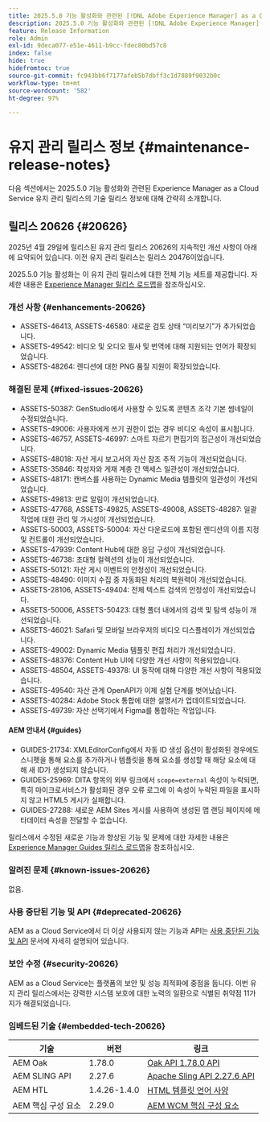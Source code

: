 ```yaml
---
title: 2025.5.0 기능 활성화와 관련된 [!DNL Adobe Experience Manager] as a Cloud Service의 유지 관리 릴리스 정보입니다.
description: 2025.5.0 기능 활성화와 관련된 [!DNL Adobe Experience Manager] as a Cloud Service의 유지 관리 릴리스 정보입니다.
feature: Release Information
role: Admin
exl-id: 9deca077-e51e-4611-b9cc-fdec80bd57c8
index: false
hide: true
hidefromtoc: true
source-git-commit: fc943bb6f7177afeb5b7dbff3c1d7889f9032b0c
workflow-type: tm+mt
source-wordcount: '582'
ht-degree: 97%

---
```


# 유지 관리 릴리스 정보 {#maintenance-release-notes}

다음 섹션에서는 2025.5.0 기능 활성화와 관련된 Experience Manager as a Cloud Service 유지 관리 릴리스의 기술 릴리스 정보에 대해 간략히 소개합니다.

## 릴리스 20626 {#20626}

2025년 4월 29일에 릴리스된 유지 관리 릴리스 20626의 지속적인 개선 사항이 아래에 요약되어 있습니다. 이전 유지 관리 릴리스는 릴리스 20476이었습니다.

2025.5.0 기능 활성화는 이 유지 관리 릴리스에 대한 전체 기능 세트를 제공합니다. 자세한 내용은 [Experience Manager 릴리스 로드맵](https://experienceleague.adobe.com/ko/docs/experience-manager-release-information/aem-release-updates/update-releases-roadmap)을 참조하십시오.

### 개선 사항 {#enhancements-20626}

* ASSETS-46413, ASSETS-46580: 새로운 검토 상태 “미리보기”가 추가되었습니다.
* ASSETS-49542: 비디오 및 오디오 필사 및 번역에 대해 지원되는 언어가 확장되었습니다.
* ASSETS-48264: 렌디션에 대한 PNG 품질 지원이 확장되었습니다.

### 해결된 문제 {#fixed-issues-20626}

* ASSETS-50387: GenStudio에서 사용할 수 있도록 콘텐츠 조각 기본 썸네일이 수정되었습니다.
* ASSETS-49006: 사용자에게 쓰기 권한이 없는 경우 비디오 속성이 표시됩니다.
* ASSETS-46757, ASSETS-46997: 스마트 자르기 편집기의 접근성이 개선되었습니다.
* ASSETS-48018: 자산 게시 보고서의 자산 참조 추적 기능이 개선되었습니다.
* ASSETS-35846: 작성자와 게재 계층 간 액세스 일관성이 개선되었습니다.
* ASSETS-48171: 캔버스를 사용하는 Dynamic Media 템플릿의 일관성이 개선되었습니다.
* ASSETS-49813: 만료 알림이 개선되었습니다.
* ASSETS-47768, ASSETS-49825, ASSETS-49008, ASSETS-48287: 일괄 작업에 대한 관리 및 가시성이 개선되었습니다.
* ASSETS-50003, ASSETS-50004: 자산 다운로드에 포함된 렌디션의 이름 지정 및 컨트롤이 개선되었습니다.
* ASSETS-47939: Content Hub에 대한 응답 구성이 개선되었습니다.
* ASSETS-46738: 초대형 컬렉션의 성능이 개선되었습니다.
* ASSETS-50121: 자산 게시 이벤트의 안정성이 개선되었습니다.
* ASSETS-48490: 이미지 수집 중 자동화된 처리의 복원력이 개선되었습니다.
* ASSETS-28106, ASSETS-49404: 전체 텍스트 검색의 안정성이 개선되었습니다.
* ASSETS-50006, ASSETS-50423: 대형 폴더 내에서의 검색 및 탐색 성능이 개선되었습니다.
* ASSETS-46021: Safari 및 모바일 브라우저의 비디오 디스플레이가 개선되었습니다.
* ASSETS-49002: Dynamic Media 템플릿 편집 처리가 개선되었습니다.
* ASSETS-48376: Content Hub UI에 다양한 개선 사항이 적용되었습니다.
* ASSETS-48504, ASSETS-49378: UI 동작에 대해 다양한 개선 사항이 적용되었습니다.
* ASSETS-49540: 자산 관계 OpenAPI가 이제 실험 단계를 벗어났습니다.
* ASSETS-40284: Adobe Stock 통합에 대한 설명서가 업데이트되었습니다.
* ASSETS-49739: 자산 선택기에서 Figma를 통합하는 작업입니다.

#### AEM 안내서 {#guides}

* GUIDES-21734: XMLEditorConfig에서 자동 ID 생성 옵션이 활성화된 경우에도 스니펫을 통해 요소를 추가하거나 템플릿을 통해 요소를 생성할 때 해당 요소에 대해 새 ID가 생성되지 않습니다.
* GUIDES-25969: DITA 항목의 외부 링크에서 `scope=external` 속성이 누락되면, 특히 마이크로서비스가 활성화된 경우 오류 로그에 이 속성이 누락된 파일을 표시하지 않고 HTML5 게시가 실패합니다.
* GUIDES-27288: 새로운 AEM Sites 게시를 사용하여 생성된 맵 랜딩 페이지에 메타데이터 속성을 전달할 수 없습니다.

릴리스에서 수정된 새로운 기능과 향상된 기능 및 문제에 대한 자세한 내용은 [Experience Manager Guides 릴리스 로드맵](https://experienceleague.adobe.com/ko/docs/experience-manager-guides/using/release-info/aem-guides-releases-roadmap)을 참조하십시오.

### 알려진 문제 {#known-issues-20626}

없음.

### 사용 중단된 기능 및 API {#deprecated-20626}

AEM as a Cloud Service에서 더 이상 사용되지 않는 기능과 API는 [사용 중단된 기능 및 API](/help/release-notes/deprecated-removed-features.md) 문서에 자세히 설명되어 있습니다.

### 보안 수정 {#security-20626}

AEM as a Cloud Service는 플랫폼의 보안 및 성능 최적화에 중점을 둡니다. 이번 유지 관리 릴리스에서는 강력한 시스템 보호에 대한 노력의 일환으로 식별된 취약점 11가지가 해결되었습니다.

### 임베드된 기술 {#embedded-tech-20626}

| 기술 | 버전 | 링크 |
|---|---|---|
| AEM Oak | 1.78.0 | [Oak API 1.78.0 API](https://www.javadoc.io/doc/org.apache.jackrabbit/oak-api/1.78.0/index.html) |
| AEM SLING API | 2.27.6 | [Apache Sling API 2.27.6 API](https://www.javadoc.io/doc/org.apache.sling/org.apache.sling.api/latest/index.html) |
| AEM HTL | 1.4.26-1.4.0 | [HTML 템플릿 언어 사양](https://github.com/adobe/htl-spec) |
| AEM 핵심 구성 요소 | 2.29.0 | [AEM WCM 핵심 구성 요소](https://github.com/adobe/aem-core-wcm-components) |
